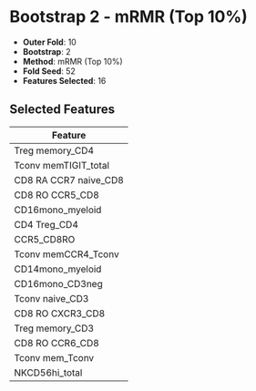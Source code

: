 # Bootstrap 2 - mRMR (Top 10%)

- **Outer Fold**: 10
- **Bootstrap**: 2
- **Method**: mRMR (Top 10%)
- **Fold Seed**: 52
- **Features Selected**: 16

## Selected Features

| Feature |
|---------|
| Treg memory_CD4 |
| Tconv memTIGIT_total |
| CD8 RA CCR7 naive_CD8 |
| CD8 RO CCR5_CD8 |
| CD16mono_myeloid |
| CD4 Treg_CD4 |
| CCR5_CD8RO |
| Tconv memCCR4_Tconv |
| CD14mono_myeloid |
| CD16mono_CD3neg |
| Tconv naive_CD3 |
| CD8 RO CXCR3_CD8 |
| Treg memory_CD3 |
| CD8 RO CCR6_CD8 |
| Tconv mem_Tconv |
| NKCD56hi_total |
